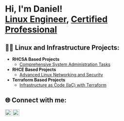<h1>Hi, I'm Daniel! <br/><a href="https://github.com/yourGitHubUsername">Linux Engineer</a>, <a href="https://www.linkedin.com/in/yourLinkedInProfile/">Certified Professional</a></h1>

<h2>👨‍💻 Linux and Infrastructure Projects:</h2>

- <b>RHCSA Based Projects</b>
  - [Comprehensive System Administration Tasks](https://github.com/yourGitHubUsername/RHCSA-Projects)
- <b>RHCE Based Projects</b>
  - [Advanced Linux Networking and Security](https://github.com/yourGitHubUsername/RHCE-Projects)
- <b>Terraform Based Projects</b>
  - [Infrastructure as Code (IaC) with Terraform](https://github.com/yourGitHubUsername/Terraform-Projects)

<h2> 🌐 Connect with me:</h2>

[<img align="left" alt="Daniel | LinkedIn" width="22px" src="https://www.linkedin.com/in/daniel-w-amoh-ii-217249262" />][linkedin]
[<img align="left" alt="Daniel | GitHub" width="22px" src="https://cdn.jsdelivr.net/npm/simple-icons@v3/icons/github.svg" />][github]

[github]: https://github.com/yourGitHubUsername
[linkedin]: https://linkedin.com/in/yourLinkedInProfile

<!--
yourGitHubUsername/yourGitHubUsername is a ✨ _special_ ✨ repository because its README.md (this file) appears on your GitHub profile.
